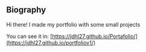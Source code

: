 ## Biography
Hi there! I made my portfolio with some small projects

You can see it in: [https://jdhl27.github.io/Portafolio/](https://jdhl27.github.io/portfoliov1/)

